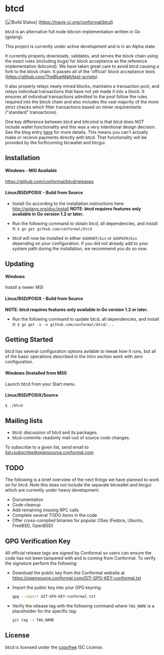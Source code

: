 btcd
====

[![Build Status](https://travis-ci.org/conformal/btcd.png?branch=master)]
(https://travis-ci.org/conformal/btcd)

btcd is an alternative full node bitcoin implementation written in Go (golang).

This project is currently under active development and is in an Alpha state.

It currently properly downloads, validates, and serves the block chain using the
exact rules (including bugs) for block acceptance as the reference
implementation (bitcoind).  We have taken great care to avoid btcd causing a
fork to the block chain.  It passes all of the 'official' block acceptance tests
(https://github.com/TheBlueMatt/test-scripts).

It also properly relays newly mined blocks, maintains a transaction pool,
and relays individual transactions that have not yet made it into a block.  It
ensures all individual transactions admitted to the pool follow the rules
required into the block chain and also includes the vast majority of the more
strict checks which filter transactions based on miner requirements ("standard"
transactions).

One key difference between btcd and bitcoind is that btcd does *NOT* include
wallet functionality and this was a very intentional design decision. See the
blog entry [here](https://blog.conformal.com/btcd-not-your-moms-bitcoin-daemon)
for more details.  This means you can't actually make or receive payments
directly with btcd.  That functionality will be provided by the forthcoming
btcwallet and btcgui.

## Installation

#### Windows - MSI Available

https://github.com/conformal/btcd/releases

#### Linux/BSD/POSIX - Build from Source

- Install Go according to the installation instructions here:
  http://golang.org/doc/install
  **NOTE: btcd requires features only available in Go version 1.2 or later.**

- Run the following command to obtain btcd, all dependencies, and install it:
  ```$ go get github.com/conformal/btcd```

- btcd will now be installed in either ```$GOROOT/bin``` or ```$GOPATH/bin```
  depending on your configuration.  If you did not already add to your system
  path during the installation, we recommend you do so now.

## Updating

#### Windows

Install a newer MSI

#### Linux/BSD/POSIX - Build from Source

**NOTE: btcd requires features only available in Go version 1.2 or later.**

- Run the following command to update btcd, all dependencies, and install it:
  ```$ go get -u -v github.com/conformal/btcd/...```

## Getting Started

btcd has several configuration options avilable to tweak how it runs, but all
of the basic operations described in the intro section work with zero
configuration.

#### Windows (Installed from MSI)

Launch btcd from your Start menu.

#### Linux/BSD/POSIX/Source

```bash
$ ./btcd
````
## Mailing lists

- btcd: discussion of btcd and its packages.
- btcd-commits: readonly mail-out of source code changes.

To subscribe to a given list, send email to list+subscribe@opensource.conformal.com

## TODO

The following is a brief overview of the next things we have planned to work on
for btcd.  Note this does not include the separate btcwallet and btcgui which
are currently under heavy development:

- Documentation
- Code cleanup
- Add remaining missing RPC calls
- Complete several TODO items in the code
- Offer cross-compiled binaries for popular OSes (Fedora, Ubuntu, FreeBSD, OpenBSD)

## GPG Verification Key

All official release tags are signed by Conformal so users can ensure the code
has not been tampered with and is coming from Conformal.  To verify the
signature perform the following:

- Download the public key from the Conformal website at
  https://opensource.conformal.com/GIT-GPG-KEY-conformal.txt

- Import the public key into your GPG keyring:
  ```bash
  gpg --import GIT-GPG-KEY-conformal.txt
  ```

- Verify the release tag with the following command where `TAG_NAME` is a
  placeholder for the specific tag:
  ```bash
  git tag -v TAG_NAME
  ```

## License

btcd is licensed under the [copyfree](http://copyfree.org) ISC License.
